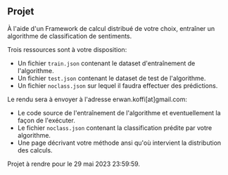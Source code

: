 ## Projet

À l'aide d'un Framework de calcul distribué de votre choix, entraîner un algorithme de classification de sentiments.

Trois ressources sont à votre disposition:
* Un fichier `train.json` contenant le dataset d'entraînement de l'algorithme.
* Un fichier `test.json` contenant le dataset de test de l'algorithme.
* Un fichier `noclass.json` sur lequel il faudra effectuer des prédictions.

Le rendu sera à envoyer à l'adresse erwan.koffi[at]gmail.com:
  * Le code source de l'entraînement de l'algorithme et eventuellement la façon de l'exécuter.
  * Le fichier `noclass.json` contenant la classification prédite par votre algorithme.
  * Une page décrivant votre méthode ansi qu'où intervient la distribution des calculs.

Projet à rendre pour le 29 mai 2023 23:59:59.
